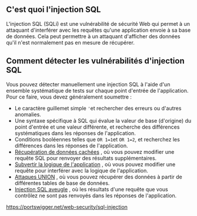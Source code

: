 ## C'est quoi l'injection SQL 
L'injection SQL (SQLi) est une vulnérabilité de sécurité Web qui permet à un attaquant d'interférer avec les requêtes qu'une application envoie à sa base de données. Cela peut permettre à un attaquant d'afficher des données qu'il n'est normalement pas en mesure de récupérer.

## Comment détecter les vulnérabilités d'injection SQL

Vous pouvez détecter manuellement une injection SQL à l'aide d'un ensemble systématique de tests sur chaque point d'entrée de l'application. Pour ce faire, vous devez généralement soumettre :

- Le caractère guillemet simple `'`et rechercher des erreurs ou d'autres anomalies.
- Une syntaxe spécifique à SQL qui évalue la valeur de base (d'origine) du point d'entrée et une valeur différente, et recherche des différences systématiques dans les réponses de l'application.
- Conditions booléennes telles que `OR 1=1`et `OR 1=2`, et recherchez les différences dans les réponses de l'application.
- [Récupération de données cachées](https://portswigger.net/web-security/sql-injection#retrieving-hidden-data) , où vous pouvez modifier une requête SQL pour renvoyer des résultats supplémentaires.
- [Subvertir la logique de l'application](https://portswigger.net/web-security/sql-injection#subverting-application-logic) , où vous pouvez modifier une requête pour interférer avec la logique de l'application.
- [Attaques UNION](https://portswigger.net/web-security/sql-injection/union-attacks) , où vous pouvez récupérer des données à partir de différentes tables de base de données.
- [Injection SQL aveugle](https://portswigger.net/web-security/sql-injection/blind) , où les résultats d'une requête que vous contrôlez ne sont pas renvoyés dans les réponses de l'application.






https://portswigger.net/web-security/sql-injection
